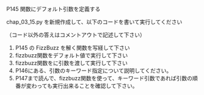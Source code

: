 P145 関数にデフォルト引数を定義する

chap_03_15.py を新規作成して、以下のコードを書いて実行してください

（コード以外の答えはコメントアウトで記述して下さい）

1. P145 の FizzBuzz を解く関数を写経して下さい
1. fizzbuzz関数をデフォルト値で実行して下さい
1. fizzbuzz関数をに引数を渡して実行して下さい
1. P146にある、引数のキーワード指定について説明してください。
1. P147まで読んで、fizzbuzz関数を使って、キーワード引数であれば引数の順番が変わっても実行出来ることを確認して下さい。



